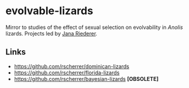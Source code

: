 # evolvable-lizards

Mirror to studies of the effect of sexual selection on evolvability in _Anolis_ lizards. Projects led by [Jana Riederer](https://github.com/Jana17).

## Links

* https://github.com/rscherrer/dominican-lizards
* https://github.com/rscherrer/florida-lizards
* https://github.com/rscherrer/bayesian-lizards **[OBSOLETE]**

